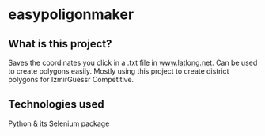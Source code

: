 # easypoligonmaker

## What is this project?
Saves the coordinates you click in a .txt file in www.latlong.net. Can be used to create polygons easily. Mostly using this project to create district polygons for IzmirGuessr Competitive.

## Technologies used
Python & its Selenium package
